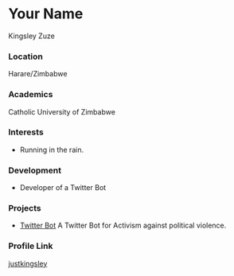 # Your Name
Kingsley Zuze
### Location

Harare/Zimbabwe

### Academics

Catholic University of Zimbabwe

### Interests

- Running in the rain.

### Development

- Developer of a Twitter Bot

### Projects

- [Twitter Bot](https://github.com/justkingsley/twitter_bot) A Twitter Bot for Activism against political violence.

### Profile Link

[justkingsley](https://github.com/justkingsley)